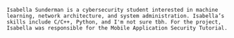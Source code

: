 	Isabella Sunderman is a cybersecurity student interested in machine learning, network architecture, and system administration. Isabella’s skills include C/C++, Python, and I'm not sure tbh. For the project, Isabella was responsible for the Mobile Application Security Tutorial.